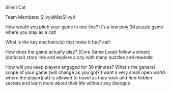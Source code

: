 Silent Cat

Team Members: SilvyIsMe(Silvy)!

How would you pitch your game in one line? It's a low poly 3d puzzle game where you play as a cat!

What is the key mechanic(s) that make it fun? cat!

How does the game actually play? (Core Game Loop) follow a simple (optional) story line and explore a city with many puzzles and rewards!

How will you keep players engaged for 30 minutes? What's the general scope of your game (will change as you go)? I want a very small open world where the player(cat) is allowed to travel as they wish and find hidden secrets and learn more about their life without any dialogue
